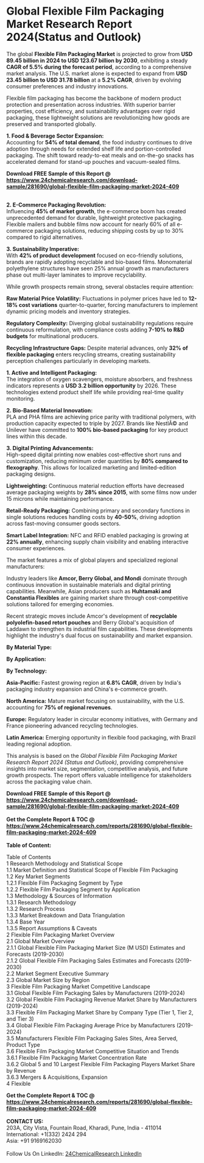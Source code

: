 <h1>Global Flexible Film Packaging Market Research Report 2024(Status and Outlook)</h1><p>The global <strong>Flexible Film Packaging Market</strong> is projected to grow from <strong>USD 89.45 billion in 2024 to USD 123.67 billion by 2030</strong>, exhibiting a steady <strong>CAGR of 5.5% during the forecast period</strong>, according to a comprehensive market analysis. The U.S. market alone is expected to expand from <strong>USD 23.45 billion to USD 31.78 billion</strong> at a <strong>5.2% CAGR</strong>, driven by evolving consumer preferences and industry innovations.</p><p>Flexible film packaging has become the backbone of modern product protection and presentation across industries. With superior barrier properties, cost efficiency, and sustainability advantages over rigid packaging, these lightweight solutions are revolutionizing how goods are preserved and transported globally.</p><p><strong>1. Food &amp; Beverage Sector Expansion:</strong><br>
Accounting for <strong>54% of total demand</strong>, the food industry continues to drive adoption through needs for extended shelf life and portion-controlled packaging. The shift toward ready-to-eat meals and on-the-go snacks has accelerated demand for stand-up pouches and vacuum-sealed films.</p><div><b>Download FREE Sample of this Report @ 
            <a href="https://www.24chemicalresearch.com/download-sample/281690/global-flexible-film-packaging-market-2024-409">
            https://www.24chemicalresearch.com/download-sample/281690/global-flexible-film-packaging-market-2024-409</a></b></div><br><p><strong>2. E-Commerce Packaging Revolution:</strong><br>
Influencing <strong>45% of market growth</strong>, the e-commerce boom has created unprecedented demand for durable, lightweight protective packaging. Flexible mailers and bubble films now account for nearly 60% of all e-commerce packaging solutions, reducing shipping costs by up to 30% compared to rigid alternatives.</p><p><strong>3. Sustainability Imperative:</strong><br>
With <strong>42% of product development</strong> focused on eco-friendly solutions, brands are rapidly adopting recyclable and bio-based films. Monomaterial polyethylene structures have seen 25% annual growth as manufacturers phase out multi-layer laminates to improve recyclability.</p><p>While growth prospects remain strong, several obstacles require attention:</p><p><strong>Raw Material Price Volatility:</strong> Fluctuations in polymer prices have led to <strong>12-18% cost variations</strong> quarter-to-quarter, forcing manufacturers to implement dynamic pricing models and inventory strategies.</p><p><strong>Regulatory Complexity:</strong> Diverging global sustainability regulations require continuous reformulation, with compliance costs adding <strong>7-10% to R&amp;D budgets</strong> for multinational producers.</p><p><strong>Recycling Infrastructure Gaps:</strong> Despite material advances, only <strong>32% of flexible packaging</strong> enters recycling streams, creating sustainability perception challenges particularly in developing markets.</p><p><strong>1. Active and Intelligent Packaging:</strong><br>
The integration of oxygen scavengers, moisture absorbers, and freshness indicators represents a <strong>USD 3.2 billion opportunity</strong> by 2026. These technologies extend product shelf life while providing real-time quality monitoring.</p><p><strong>2. Bio-Based Material Innovation:</strong><br>
PLA and PHA films are achieving price parity with traditional polymers, with production capacity expected to triple by 2027. Brands like NestlÃ© and Unilever have committed to <strong>100% bio-based packaging</strong> for key product lines within this decade.</p><p><strong>3. Digital Printing Advancements:</strong><br>
High-speed digital printing now enables cost-effective short runs and customization, reducing minimum order quantities by <strong>80% compared to flexography</strong>. This allows for localized marketing and limited-edition packaging designs.</p><p><strong>Lightweighting:</strong> Continuous material reduction efforts have decreased average packaging weights by <strong>28% since 2015</strong>, with some films now under 15 microns while maintaining performance.</p><p><strong>Retail-Ready Packaging:</strong> Combining primary and secondary functions in single solutions reduces handling costs by <strong>40-50%</strong>, driving adoption across fast-moving consumer goods sectors.</p><p><strong>Smart Label Integration:</strong> NFC and RFID enabled packaging is growing at <strong>22% annually</strong>, enhancing supply chain visibility and enabling interactive consumer experiences.</p><p>The market features a mix of global players and specialized regional manufacturers:</p><p>Industry leaders like <strong>Amcor, Berry Global, and Mondi</strong> dominate through continuous innovation in sustainable materials and digital printing capabilities. Meanwhile, Asian producers such as <strong>Huhtamaki and Constantia Flexibles</strong> are gaining market share through cost-competitive solutions tailored for emerging economies.</p><p>Recent strategic moves include Amcor's development of <strong>recyclable polyolefin-based retort pouches</strong> and Berry Global's acquisition of Laddawn to strengthen its industrial film capabilities. These developments highlight the industry's dual focus on sustainability and market expansion.</p><p><strong>By Material Type:</strong></p><p><strong>By Application:</strong></p><p><strong>By Technology:</strong></p><p><strong>Asia-Pacific:</strong> Fastest growing region at <strong>6.8% CAGR</strong>, driven by India's packaging industry expansion and China's e-commerce growth.</p><p><strong>North America:</strong> Mature market focusing on sustainability, with the U.S. accounting for <strong>75% of regional revenues</strong>.</p><p><strong>Europe:</strong> Regulatory leader in circular economy initiatives, with Germany and France pioneering advanced recycling technologies.</p><p><strong>Latin America:</strong> Emerging opportunity in flexible food packaging, with Brazil leading regional adoption.</p><p>This analysis is based on the <em>Global Flexible Film Packaging Market Research Report 2024 (Status and Outlook)</em>, providing comprehensive insights into market size, segmentation, competitive analysis, and future growth prospects. The report offers valuable intelligence for stakeholders across the packaging value chain.</p><div><b>Download FREE Sample of this Report @ 
            <a href="https://www.24chemicalresearch.com/download-sample/281690/global-flexible-film-packaging-market-2024-409">
            https://www.24chemicalresearch.com/download-sample/281690/global-flexible-film-packaging-market-2024-409</a></b></div><br><div><b>Get the Complete Report & TOC @ 
            <a href="https://www.24chemicalresearch.com/reports/281690/global-flexible-film-packaging-market-2024-409">
            https://www.24chemicalresearch.com/reports/281690/global-flexible-film-packaging-market-2024-409</a></b></div><br>
            <b>Table of Content:</b><p>Table of Contents<br />
 1 Research Methodology and Statistical Scope<br />
 1.1 Market Definition and Statistical Scope of Flexible Film Packaging<br />
 1.2 Key Market Segments<br />
 1.2.1 Flexible Film Packaging Segment by Type<br />
 1.2.2 Flexible Film Packaging Segment by Application<br />
 1.3 Methodology & Sources of Information<br />
 1.3.1 Research Methodology<br />
 1.3.2 Research Process<br />
 1.3.3 Market Breakdown and Data Triangulation<br />
 1.3.4 Base Year<br />
 1.3.5 Report Assumptions & Caveats<br />
 2 Flexible Film Packaging Market Overview<br />
 2.1 Global Market Overview<br />
 2.1.1 Global Flexible Film Packaging Market Size (M USD) Estimates and Forecasts (2019-2030)<br />
 2.1.2 Global Flexible Film Packaging Sales Estimates and Forecasts (2019-2030)<br />
 2.2 Market Segment Executive Summary<br />
 2.3 Global Market Size by Region<br />
 3 Flexible Film Packaging Market Competitive Landscape<br />
 3.1 Global Flexible Film Packaging Sales by Manufacturers (2019-2024)<br />
 3.2 Global Flexible Film Packaging Revenue Market Share by Manufacturers (2019-2024)<br />
 3.3 Flexible Film Packaging Market Share by Company Type (Tier 1, Tier 2, and Tier 3)<br />
 3.4 Global Flexible Film Packaging Average Price by Manufacturers (2019-2024)<br />
 3.5 Manufacturers Flexible Film Packaging Sales Sites, Area Served, Product Type<br />
 3.6 Flexible Film Packaging Market Competitive Situation and Trends<br />
 3.6.1 Flexible Film Packaging Market Concentration Rate<br />
 3.6.2 Global 5 and 10 Largest Flexible Film Packaging Players Market Share by Revenue<br />
 3.6.3 Mergers & Acquisitions, Expansion<br />
 4 Flexible </p><div><b>Get the Complete Report & TOC @ 
            <a href="https://www.24chemicalresearch.com/reports/281690/global-flexible-film-packaging-market-2024-409">
            https://www.24chemicalresearch.com/reports/281690/global-flexible-film-packaging-market-2024-409</a></b></div><br><b>CONTACT US:</b><br>
            203A, City Vista, Fountain Road, Kharadi, Pune, India - 411014<br>
            International: +1(332) 2424 294<br>
            Asia: +91 9169162030 <br><br>
            Follow Us On LinkedIn: <a href="https://www.linkedin.com/company/24chemicalresearch/">24ChemicalResearch LinkedIn</a>